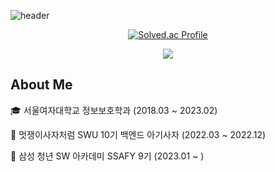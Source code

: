 ![header](https://capsule-render.vercel.app/api?type=waving&color=auto&customColorList=12&height=150&section=header&text=Harin's%20Github&fontSize=50&fontAlignY=35)

<div align="center">

<!-- <h3>Hi! I'm Harin😊</h3> -->
</div>

<div align="center">
  
  [![Solved.ac Profile](http://mazassumnida.wtf/api/v2/generate_badge?boj=gmlwls608)](https://solved.ac/gmlwls608)
  
</div>

<div align="center">
  <a href="https://harinpotter.notion.site/"><img src="https://img.shields.io/badge/Notion-000000?style=flat-square&logo=Notion&logoColor=white"/></a>
</div>

<div>
  <h2> About Me </h2>
  <p> 🎓 서울여자대학교 정보보호학과 (2018.03 ~ 2023.02) </p>
  <p> 🦁 멋쟁이사자처럼 SWU 10기 백엔드 아기사자 (2022.03 ~ 2022.12) </p>
  <p> 💙 삼성 청년 SW 아카데미 SSAFY 9기 (2023.01 ~ ) </p>
</div>

<!-- <div align="center">
  
  [![Hits](https://hits.seeyoufarm.com/api/count/incr/badge.svg?url=https%3A%2F%2Fgithub.com%2FHarinee68&count_bg=%239AE7FF&title_bg=%23555555&icon=&icon_color=%23E7E7E7&title=hits&edge_flat=false)](https://hits.seeyoufarm.com)

</div> -->
<!-- <h4>🛠MY TECH🛠</h4> -->
<!--<img src="https://img.shields.io/badge/C-A8B9CC?style=flat-square&logo=C&logoColor=white"/>
<img src="https://img.shields.io/badge/C++-00599C?style=flat-square&logo=C++&logoColor=white"/>
<br>
<img src="https://img.shields.io/badge/HTML-E34F26?style=flat-square&logo=HTML5&logoColor=white"/>
<img src="https://img.shields.io/badge/CSS3-1572B6?style=flat-square&logo=CSS3&logoColor=white"/>
<img src="https://img.shields.io/badge/Python-3776AB?style=flat-square&logo=PYTHON&logoColor=white"/>
<img src="https://img.shields.io/badge/Django-092E20?style=flat-square&logo=DJANGO&logoColor=white"/>
<br>
<img src="https://img.shields.io/badge/Android-3DDC84?style=flat-square&logo=Android&logoColor=white"/>
<img src="https://img.shields.io/badge/Kotlin-7F52FF?style=flat-square&logo=Kotlin&logoColor=white"/>
<img src="https://img.shields.io/badge/Java-007396?style=flat-square&logo=Java&logoColor=white"/>
<br>
<img src="https://img.shields.io/badge/MySQL-4479A1?style=flat-square&logo=MySQL&logoColor=white"/>
<img src="https://img.shields.io/badge/Firebase-FFCA28?style=flat-square&logo=Firebase&logoColor=black"/>


<img src="https://img.shields.io/badge/Git-F05032?style=flat-square&logo=Git&logoColor=white"/>
<img src="https://img.shields.io/badge/GitHub-181717?style=flat-square&logo=GitHub&logoColor=white"/>

<img src="https://img.shields.io/badge/VSCode-007ACC?style=flat-square&logo=Visual Studio Code&logoColor=white"/>
<img src="https://img.shields.io/badge/Eclipse-2C2255?style=flat-square&logo=Eclipse IDE&logoColor=white"/>
<img src="https://img.shields.io/badge/Linux-FCC624?style=flat-square&logo=Linux&logoColor=black"/>
<img src="https://img.shields.io/badge/VirtualBox-183A61?style=flat-square&logo=VirtualBox&logoColor=white"/>
<img src="https://img.shields.io/badge/VMware-607078?style=flat-square&logo=VMware&logoColor=white"/>
<img src="https://img.shields.io/badge/Ubuntu-E95420?style=flat-square&logo=Ubuntu&logoColor=white"/> -->


<!--![Footer](https://capsule-render.vercel.app/api?type=waving&color=auto&customColorList=12&height=150&section=footer)-->
<!--
**Harinee68/Harinee68** is a ✨ _special_ ✨ repository because its `README.md` (this file) appears on your GitHub profile.

Here are some ideas to get you started:

- 🔭 I’m currently working on ...
- 🌱 I’m currently learning ...
- 👯 I’m looking to collaborate on ...
- 🤔 I’m looking for help with ...
- 💬 Ask me about ...
- 📫 How to reach me: ...
- 😄 Pronouns: ...
- ⚡ Fun fact: ...
-->
